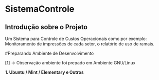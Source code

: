 # SistemaControle

<h2> Introdução sobre o Projeto </h2>
Um Sistema para Controle de Custos Operacionais como por exemplo:
Monitoramento de impressões de cada setor, o relatório de uso de ramais.

#Preparando Ambiente de Desenvolvimento

[1] -> Observação ambiente foi prepado em Ambiente GNU/Linux

**1. Ubuntu / Mint / Elementary e Outros**

